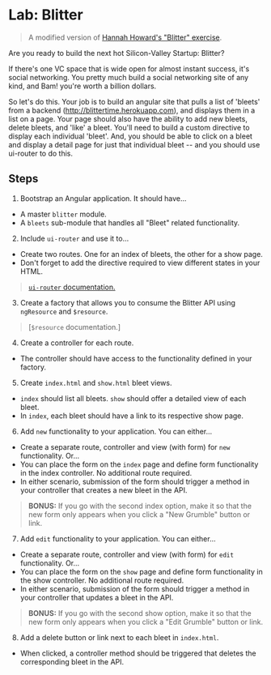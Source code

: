 # Lab: Blitter

> A modified version of [Hannah Howard's "Blitter" exercise](http://hannahhoward.github.io/angular-intermediate-wdi/).

Are you ready to build the next hot Silicon-Valley Startup: Blitter?

If there's one VC space that is wide open for almost instant success, it's social networking. You pretty much build a social networking site of any kind, and Bam! you're worth a billion dollars.

So let's do this. Your job is to build an angular site that pulls a list of 'bleets' from a backend (http://blittertime.herokuapp.com), and displays them in a list on a page. Your page should also have the ability to add new bleets, delete bleets, and 'like' a bleet. You'll need to build a custom directive to display each individual 'bleet'. And, you should be able to click on a bleet and display a detail page for just that individual bleet -- and you should use ui-router to do this.

## Steps

1. Bootstrap an Angular application. It should have...
  * A master `blitter` module.
  * A `bleets` sub-module that handles all "Bleet" related functionality.

2. Include `ui-router` and use it to...
  * Create two routes. One for an index of bleets, the other for a show page.
  * Don't forget to add the directive required to view different states in your HTML.

> [`ui-router` documentation.](https://github.com/angular-ui/ui-router/wiki)

3. Create a factory that allows you to consume the Blitter API using `ngResource` and `$resource`.

> [`$resource` documentation.]

4. Create a controller for each route.
  * The controller should have access to the functionality defined in your factory.

5. Create `index.html` and `show.html` bleet views.
  * `index` should list all bleets. `show` should offer a detailed view of each bleet.
  * In `index`, each bleet should have a link to its respective show page.

6. Add `new` functionality to your application. You can either...
  * Create a separate route, controller and view (with form) for `new` functionality. Or...
  * You can place the form on the `index` page and define form functionality in the index controller. No additional route required.
  * In either scenario, submission of the form should trigger a method in your controller that creates a new bleet in the API.

> **BONUS:** If you go with the second index option, make it so that the new form only appears when you click a "New Grumble" button or link.

7. Add `edit` functionality to your application. You can either...
  * Create a separate route, controller and view (with form) for `edit` functionality. Or...
  * You can place the form on the `show` page and define form functionality in the show controller. No additional route required.
  * In either scenario, submission of the form should trigger a method in your controller that updates a bleet in the API.

> **BONUS:** If you go with the second show option, make it so that the new form only appears when you click a "Edit Grumble" button or link.

8. Add a delete button or link next to each bleet in `index.html`.
  * When clicked, a controller method should be triggered that deletes the corresponding bleet in the API.
